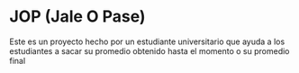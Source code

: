 # JOP (Jale O Pase)
Este es un proyecto hecho por un estudiante universitario que ayuda a los estudiantes a sacar su promedio obtenido hasta el momento o su promedio final
